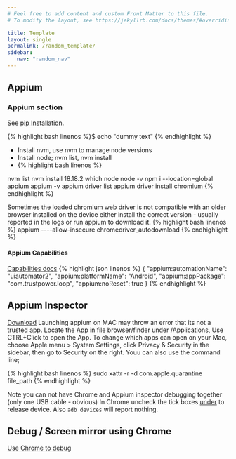 ```yaml
---
# Feel free to add content and custom Front Matter to this file.
# To modify the layout, see https://jekyllrb.com/docs/themes/#overriding-theme-defaults

title: Template
layout: single
permalink: /random_template/
sidebar:
   nav: "random_nav"
---
```


## Appium 
### Appium section 
See [pip Installation](https://pip.pypa.io/en/stable/installing/).

{% highlight bash linenos %}$ echo "dummy text" {% endhighlight %}

* Install nvm, use nvm to manage node versions
* Install node;  nvm list, nvm install
* {% highlight bash linenos %}

nvm list
nvm install 18.18.2
which node
node -v
npm i --location=global appium
appium -v
appium driver list
appium driver install chromium
{% endhighlight %}

Sometimes the loaded chromium web driver is not compatible with an older browser installed on the device
either install the correct version - usually reported in the logs or run appium to download it.
{% highlight bash linenos %}
appium ----allow-insecure chromedriver_autodownload
{% endhighlight %}

#### Appium Capabilities
[Capabilities docs](https://appium.io/docs/en/2.1/guides/caps/)
{% highlight json linenos %} 
{
  "appium:automationName": "uiautomator2",
  "appium:platformName": "Android",
  "appium:appPackage": "com.trustpower.loop",
  "appium:noReset": true
}
{% endhighlight %}


## Appium Inspector
[Download](https://github.com/appium/appium-inspector/releases)
Launching appium on MAC may throw an error that its not a trusted app. Locate the App in file browser/finder under /Applications, Use CTRL+Click to
open the App.  To change which apps can open on your Mac, choose Apple menu  > System Settings, click Privacy & Security  in the sidebar, 
then go to Security on the right. Youu can also use the command line;

{% highlight bash linenos %} 
sudo xattr -r -d com.apple.quarantine file_path
{% endhighlight %}


Note you can not have Chrome and Appium inspector debugging together (only one USB cable - obvious)
In Chrome uncheck the tick boxes [under](chrome://inspect/devices) to release device. Also `adb devices` will report nothing.

## Debug / Screen mirror using Chrome
[Use Chrome to debug](https://developer.chrome.com/docs/devtools/remote-debugging/)

